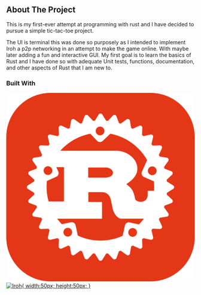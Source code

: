<!-- ABOUT THE PROJECT -->
## About The Project
This is my first-ever attempt at programming with rust and I have decided to pursue a simple tic-tac-toe project. 

The UI is terminal this was done so purposely as I intended to implement Iroh a p2p networking in an attempt to make the game online. With maybe 
later adding a fun and interactive GUI. My first goal is to learn the basics of Rust and I have done so with adequate Unit tests, functions, documentation, and other aspects of Rust that I am new to. 

### Built With
[![Rust][rust-lang.org]][Rust-url]
[![Iroh][Iroh.rs]{
  width:50px; 
  height:50px;
  }][Iroh-url]





<!-- MARKDOWN LINKS & IMAGES -->
<!-- https://www.markdownguide.org/basic-syntax/#reference-style-links -->
[rust-lang.org]: https://github.com/tandpfun/skill-icons/blob/main/icons/Rust.svg
[Rust-url]: https://www.rust-lang.org/
[Iroh.rs]: https://www.iroh.computer/img/logo/iroh-wordmark-purple.svg
[Iroh-url]: https://www.iroh.computer/
